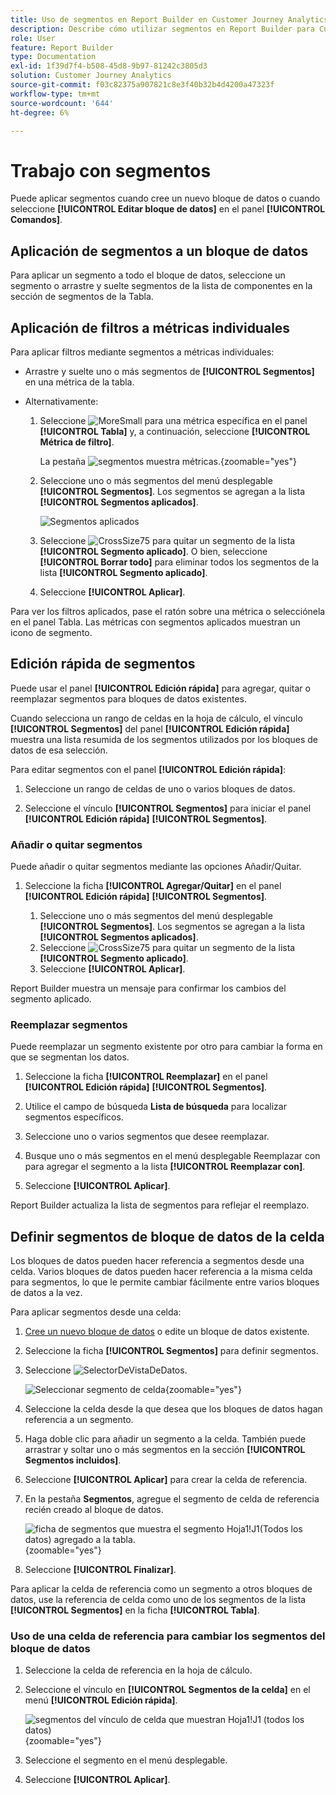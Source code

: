 ```yaml
---
title: Uso de segmentos en Report Builder en Customer Journey Analytics
description: Describe cómo utilizar segmentos en Report Builder para Customer Journey Analytics
role: User
feature: Report Builder
type: Documentation
exl-id: 1f39d7f4-b508-45d8-9b97-81242c3805d3
solution: Customer Journey Analytics
source-git-commit: f03c82375a907821c8e3f40b32b4d4200a47323f
workflow-type: tm+mt
source-wordcount: '644'
ht-degree: 6%

---
```


# Trabajo con segmentos

Puede aplicar segmentos cuando cree un nuevo bloque de datos o cuando seleccione **[!UICONTROL Editar bloque de datos]** en el panel **[!UICONTROL Comandos]**.

## Aplicación de segmentos a un bloque de datos

Para aplicar un segmento a todo el bloque de datos, seleccione un segmento o arrastre y suelte segmentos de la lista de componentes en la sección de segmentos de la Tabla.

## Aplicación de filtros a métricas individuales

Para aplicar filtros mediante segmentos a métricas individuales:

* Arrastre y suelte uno o más segmentos de **[!UICONTROL Segmentos]** en una métrica de la tabla.

* Alternativamente:

   1. Seleccione ![MoreSmall](/help/assets/icons/MoreSmall.svg) para una métrica específica en el panel **[!UICONTROL Tabla]** y, a continuación, seleccione **[!UICONTROL Métrica de filtro]**.

      La pestaña ![segmentos muestra métricas.](./assets/filter-metric.png){zoomable="yes"}

   1. Seleccione uno o más segmentos del menú desplegable **[!UICONTROL Segmentos]**. Los segmentos se agregan a la lista **[!UICONTROL Segmentos aplicados]**.

      ![Segmentos aplicados](assets/segments-applied.png)
   1. Seleccione ![CrossSize75](/help/assets/icons/CrossSize75.svg) para quitar un segmento de la lista **[!UICONTROL Segmento aplicado]**. O bien, seleccione **[!UICONTROL Borrar todo]** para eliminar todos los segmentos de la lista **[!UICONTROL Segmento aplicado]**.
   1. Seleccione **[!UICONTROL Aplicar]**.

Para ver los filtros aplicados, pase el ratón sobre una métrica o selecciónela en el panel Tabla. Las métricas con segmentos aplicados muestran un icono de segmento.


## Edición rápida de segmentos

Puede usar el panel **[!UICONTROL Edición rápida]** para agregar, quitar o reemplazar segmentos para bloques de datos existentes.

Cuando selecciona un rango de celdas en la hoja de cálculo, el vínculo **[!UICONTROL Segmentos]** del panel **[!UICONTROL Edición rápida]** muestra una lista resumida de los segmentos utilizados por los bloques de datos de esa selección.

Para editar segmentos con el panel **[!UICONTROL Edición rápida]**:

1. Seleccione un rango de celdas de uno o varios bloques de datos.

1. Seleccione el vínculo **[!UICONTROL Segmentos]** para iniciar el panel **[!UICONTROL Edición rápida]** **[!UICONTROL Segmentos]**.


### Añadir o quitar segmentos

Puede añadir o quitar segmentos mediante las opciones Añadir/Quitar.

1. Seleccione la ficha **[!UICONTROL Agregar/Quitar]** en el panel **[!UICONTROL Edición rápida]** **[!UICONTROL Segmentos]**.


   1. Seleccione uno o más segmentos del menú desplegable **[!UICONTROL Segmentos]**. Los segmentos se agregan a la lista **[!UICONTROL Segmentos aplicados]**.
   1. Seleccione ![CrossSize75](/help/assets/icons/CrossSize75.svg) para quitar un segmento de la lista **[!UICONTROL Segmento aplicado]**.
   1. Seleccione **[!UICONTROL Aplicar]**.

Report Builder muestra un mensaje para confirmar los cambios del segmento aplicado.

### Reemplazar segmentos

Puede reemplazar un segmento existente por otro para cambiar la forma en que se segmentan los datos.

1. Seleccione la ficha **[!UICONTROL Reemplazar]** en el panel **[!UICONTROL Edición rápida]** **[!UICONTROL Segmentos]**.

1. Utilice el campo de búsqueda **Lista de búsqueda** para localizar segmentos específicos.

1. Seleccione uno o varios segmentos que desee reemplazar.

1. Busque uno o más segmentos en el menú desplegable Reemplazar con para agregar el segmento a la lista **[!UICONTROL Reemplazar con]**.

1. Seleccione **[!UICONTROL Aplicar]**.

Report Builder actualiza la lista de segmentos para reflejar el reemplazo.

## Definir segmentos de bloque de datos de la celda

Los bloques de datos pueden hacer referencia a segmentos desde una celda. Varios bloques de datos pueden hacer referencia a la misma celda para segmentos, lo que le permite cambiar fácilmente entre varios bloques de datos a la vez.

Para aplicar segmentos desde una celda:

1. [Cree un nuevo bloque de datos](create-a-data-block.md#create-a-data-block) o edite un bloque de datos existente.
1. Seleccione la ficha **[!UICONTROL Segmentos]** para definir segmentos.
1. Seleccione ![SelectorDeVistaDeDatos](/help/assets/icons/DataViewSelector.svg).

   ![Seleccionar segmento de celda](assets/select-segment-from-cell.png){zoomable="yes"}

1. Seleccione la celda desde la que desea que los bloques de datos hagan referencia a un segmento.

1. Haga doble clic para añadir un segmento a la celda. También puede arrastrar y soltar uno o más segmentos en la sección **[!UICONTROL Segmentos incluidos]**.

1. Seleccione **[!UICONTROL Aplicar]** para crear la celda de referencia.

1. En la pestaña **Segmentos**, agregue el segmento de celda de referencia recién creado al bloque de datos.

   ![ficha de segmentos que muestra el segmento Hoja1!J1(Todos los datos) agregado a la tabla.](assets/segment-from-cell-applied.png){zoomable="yes"}

1. Seleccione **[!UICONTROL Finalizar]**.

Para aplicar la celda de referencia como un segmento a otros bloques de datos, use la referencia de celda como uno de los segmentos de la lista **[!UICONTROL Segmentos]** en la ficha **[!UICONTROL Tabla]**.

### Uso de una celda de referencia para cambiar los segmentos del bloque de datos

1. Seleccione la celda de referencia en la hoja de cálculo.

1. Seleccione el vínculo en **[!UICONTROL Segmentos de la celda]** en el menú **[!UICONTROL Edición rápida]**.

   ![segmentos del vínculo de celda que muestran Hoja1!J1 (todos los datos)](assets/select-segment-from-cell-in-sheet.png){zoomable="yes"}

1. Seleccione el segmento en el menú desplegable.

1. Seleccione **[!UICONTROL Aplicar]**.
